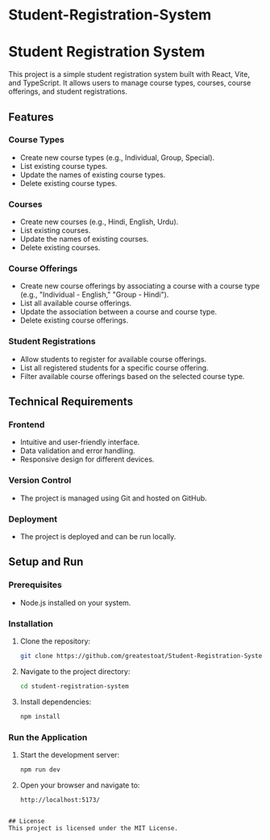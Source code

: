 # Student-Registration-System

# Student Registration System

This project is a simple student registration system built with React, Vite, and TypeScript. It allows users to manage course types, courses, course offerings, and student registrations.

## Features

### Course Types
- Create new course types (e.g., Individual, Group, Special).
- List existing course types.
- Update the names of existing course types.
- Delete existing course types.

### Courses
- Create new courses (e.g., Hindi, English, Urdu).
- List existing courses.
- Update the names of existing courses.
- Delete existing courses.

### Course Offerings
- Create new course offerings by associating a course with a course type (e.g., "Individual - English," "Group - Hindi").
- List all available course offerings.
- Update the association between a course and course type.
- Delete existing course offerings.

### Student Registrations
- Allow students to register for available course offerings.
- List all registered students for a specific course offering.
- Filter available course offerings based on the selected course type.

## Technical Requirements

### Frontend
- Intuitive and user-friendly interface.
- Data validation and error handling.
- Responsive design for different devices.

### Version Control
- The project is managed using Git and hosted on GitHub.

### Deployment
- The project is deployed and can be run locally.

## Setup and Run

### Prerequisites
- Node.js installed on your system.

### Installation
1. Clone the repository:
   ```bash
   git clone https://github.com/greatestoat/Student-Registration-System
   ```
2. Navigate to the project directory:
   ```bash
   cd student-registration-system
   ```
3. Install dependencies:
   ```bash
   npm install
   ```

### Run the Application
1. Start the development server:
   ```bash
   npm run dev
   ```
2. Open your browser and navigate to:
   ```
   http://localhost:5173/
   ```

```

## License
This project is licensed under the MIT License.
